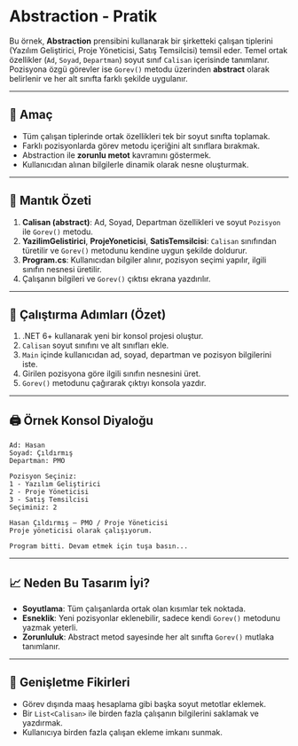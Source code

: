 # Abstraction - Pratik

Bu örnek, **Abstraction** prensibini kullanarak bir şirketteki çalışan tiplerini (Yazılım Geliştirici, Proje Yöneticisi, Satış Temsilcisi) temsil eder. Temel ortak özellikler (`Ad`, `Soyad`, `Departman`) soyut sınıf `Calisan` içerisinde tanımlanır. Pozisyona özgü görevler ise `Gorev()` metodu üzerinden **abstract** olarak belirlenir ve her alt sınıfta farklı şekilde uygulanır.

---

## 🎯 Amaç

* Tüm çalışan tiplerinde ortak özellikleri tek bir soyut sınıfta toplamak.
* Farklı pozisyonlarda görev metodu içeriğini alt sınıflara bırakmak.
* Abstraction ile **zorunlu metot** kavramını göstermek.
* Kullanıcıdan alınan bilgilerle dinamik olarak nesne oluşturmak.

---

## 🧠 Mantık Özeti

1. **Calisan (abstract)**: Ad, Soyad, Departman özellikleri ve soyut `Pozisyon` ile `Gorev()` metodu.
2. **YazilimGelistirici**, **ProjeYoneticisi**, **SatisTemsilcisi**: `Calisan` sınıfından türetilir ve `Gorev()` metodunu kendine uygun şekilde doldurur.
3. **Program.cs**: Kullanıcıdan bilgiler alınır, pozisyon seçimi yapılır, ilgili sınıfın nesnesi üretilir.
4. Çalışanın bilgileri ve `Gorev()` çıktısı ekrana yazdırılır.

---

## 🚀 Çalıştırma Adımları (Özet)

1. .NET 6+ kullanarak yeni bir konsol projesi oluştur.
2. `Calisan` soyut sınıfını ve alt sınıfları ekle.
3. `Main` içinde kullanıcıdan ad, soyad, departman ve pozisyon bilgilerini iste.
4. Girilen pozisyona göre ilgili sınıfın nesnesini üret.
5. `Gorev()` metodunu çağırarak çıktıyı konsola yazdır.

---

## 🖨️ Örnek Konsol Diyaloğu

```
Ad: Hasan
Soyad: Çıldırmış
Departman: PMO

Pozisyon Seçiniz:
1 - Yazılım Geliştirici
2 - Proje Yöneticisi
3 - Satış Temsilcisi
Seçiminiz: 2

Hasan Çıldırmış — PMO / Proje Yöneticisi
Proje yöneticisi olarak çalışıyorum.

Program bitti. Devam etmek için tuşa basın...
```

---

## 📈 Neden Bu Tasarım İyi?

* **Soyutlama**: Tüm çalışanlarda ortak olan kısımlar tek noktada.
* **Esneklik**: Yeni pozisyonlar eklenebilir, sadece kendi `Gorev()` metodunu yazmak yeterli.
* **Zorunluluk**: Abstract metod sayesinde her alt sınıfta `Gorev()` mutlaka tanımlanır.

---

## 🔧 Genişletme Fikirleri

* Görev dışında maaş hesaplama gibi başka soyut metotlar eklemek.
* Bir `List<Calisan>` ile birden fazla çalışanın bilgilerini saklamak ve yazdırmak.
* Kullanıcıya birden fazla çalışan ekleme imkanı sunmak.
